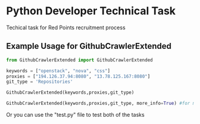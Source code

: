 # Python Developer Technical Task
Techical task for Red Points recruitment process


Example Usage for GithubCrawlerExtended
-------------

```python
from GithubCrawlerExtended import GithubCrawlerExtended

keywords = ["openstack", "nova", "css"]
proxies = ["194.126.37.94:8080", "13.78.125.167:8080"]
git_type = 'Repositories'

GithubCrawlerExtended(keywords,proxies,git_type)

GithubCrawlerExtended(keywords,proxies,git_type, more_info=True) #for more info pass more_info as true
```

Or you can use the "test.py" file to test both of the tasks
